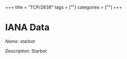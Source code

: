 +++
title = "TCP/2838"
tags = [""]
categories = [""]
+++

# IANA Data

_Name:_ starbot

_Description:_ Starbot

